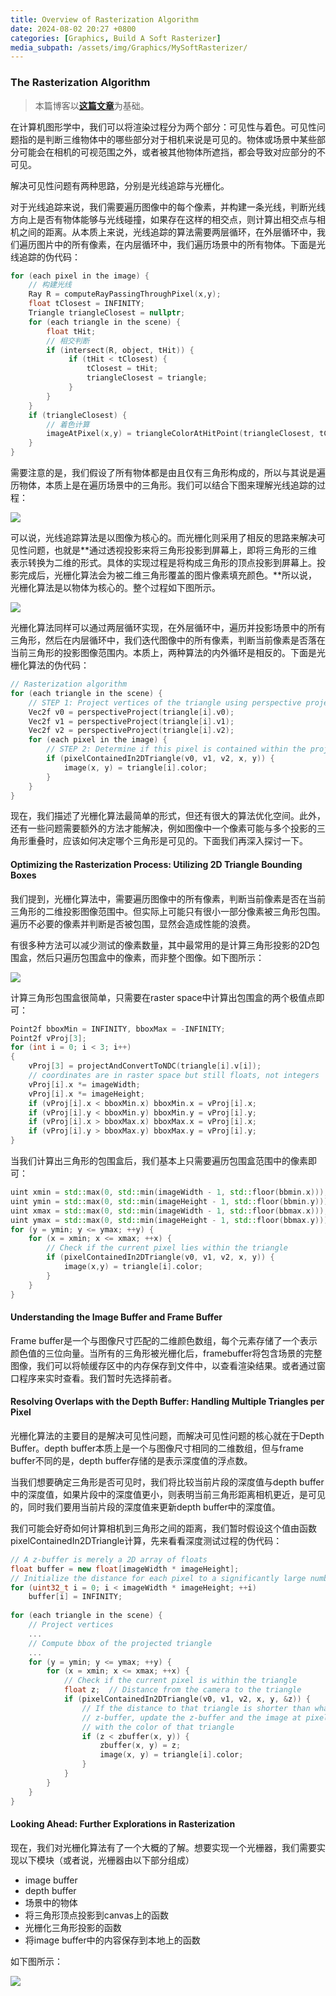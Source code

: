 ```yaml
---
title: Overview of Rasterization Algorithm
date: 2024-08-02 20:27 +0800
categories: [Graphics, Build A Soft Rasterizer]
media_subpath: /assets/img/Graphics/MySoftRasterizer/
---
```


### The Rasterization Algorithm

> 本篇博客以[**这篇文章**](https://www.scratchapixel.com/lessons/3d-basic-rendering/rasterization-practical-implementation/overview-rasterization-algorithm.html)为基础。

在计算机图形学中，我们可以将渲染过程分为两个部分：可见性与着色。可见性问题指的是判断三维物体中的哪些部分对于相机来说是可见的。物体或场景中某些部分可能会在相机的可视范围之外，或者被其他物体所遮挡，都会导致对应部分的不可见。

解决可见性问题有两种思路，分别是光线追踪与光栅化。

对于光线追踪来说，我们需要遍历图像中的每个像素，并构建一条光线，判断光线方向上是否有物体能够与光线碰撞，如果存在这样的相交点，则计算出相交点与相机之间的距离。从本质上来说，光线追踪的算法需要两层循环，在外层循环中，我们遍历图片中的所有像素，在内层循环中，我们遍历场景中的所有物体。下面是光线追踪的伪代码：

```c++
for (each pixel in the image) { 
    // 构建光线
    Ray R = computeRayPassingThroughPixel(x,y); 
    float tClosest = INFINITY; 
    Triangle triangleClosest = nullptr; 
    for (each triangle in the scene) { 
        float tHit; 
        // 相交判断
        if (intersect(R, object, tHit)) { 
             if (tHit < tClosest) { 
                 tClosest = tHit;
                 triangleClosest = triangle; 
             } 
        } 
    } 
    if (triangleClosest) { 
        // 着色计算
        imageAtPixel(x,y) = triangleColorAtHitPoint(triangleClosest, tClosest); 
    } 
}
```

需要注意的是，我们假设了所有物体都是由且仅有三角形构成的，所以与其说是遍历物体，本质上是在遍历场景中的三角形。我们可以结合下图来理解光线追踪的过程：

![](raytracing-raster.png)

可以说，光线追踪算法是以图像为核心的。而光栅化则采用了相反的思路来解决可见性问题，也就是**通过透视投影来将三角形投影到屏幕上，即将三角形的三维表示转换为二维的形式。具体的实现过程是将构成三角形的顶点投影到屏幕上。投影完成后，光栅化算法会为被二维三角形覆盖的图片像素填充颜色。**所以说，光栅化算法是以物体为核心的。整个过程如下图所示。

![](raytracing-raster2.png)

光栅化算法同样可以通过两层循环实现，在外层循环中，遍历并投影场景中的所有三角形，然后在内层循环中，我们迭代图像中的所有像素，判断当前像素是否落在当前三角形的投影图像范围内。本质上，两种算法的内外循环是相反的。下面是光栅化算法的伪代码：

```c++
// Rasterization algorithm
for (each triangle in the scene) { 
    // STEP 1: Project vertices of the triangle using perspective projection
    Vec2f v0 = perspectiveProject(triangle[i].v0); 
    Vec2f v1 = perspectiveProject(triangle[i].v1); 
    Vec2f v2 = perspectiveProject(triangle[i].v2); 
    for (each pixel in the image) { 
        // STEP 2: Determine if this pixel is contained within the projected image of the triangle
        if (pixelContainedIn2DTriangle(v0, v1, v2, x, y)) { 
            image(x, y) = triangle[i].color; 
        } 
    } 
}
```

现在，我们描述了光栅化算法最简单的形式，但还有很大的算法优化空间。此外，还有一些问题需要额外的方法才能解决，例如图像中一个像素可能与多个投影的三角形重叠时，应该如何决定哪个三角形是可见的。下面我们再深入探讨一下。

#### Optimizing the Rasterization Process: Utilizing 2D Triangle Bounding Boxes

我们提到，光栅化算法中，需要遍历图像中的所有像素，判断当前像素是否在当前三角形的二维投影图像范围中。但实际上可能只有很小一部分像素被三角形包围。遍历不必要的像素并判断是否被包围，显然会造成性能的浪费。

有很多种方法可以减少测试的像素数量，其中最常用的是计算三角形投影的2D包围盒，然后只遍历包围盒中的像素，而非整个图像。如下图所示：

![](raytracing-raster4.png)

计算三角形包围盒很简单，只需要在raster space中计算出包围盒的两个极值点即可：

```c++
Point2f bboxMin = INFINITY, bboxMax = -INFINITY;
Point2f vProj[3];
for (int i = 0; i < 3; i++)
{
    vProj[3] = projectAndConvertToNDC(triangle[i].v[i]);
    // coordinates are in raster space but still floats, not integers
    vProj[i].x *= imageWidth;
    vProj[i].x *= imageHeight;
    if (vProj[i].x < bboxMin.x) bboxMin.x = vProj[i].x;
    if (vProj[i].y < bboxMin.y) bboxMin.y = vProj[i].y;
    if (vProj[i].x > bboxMax.x) bboxMax.x = vProj[i].x;
    if (vProj[i].y > bboxMax.y) bboxMax.y = vProj[i].y;
}
```

当我们计算出三角形的包围盒后，我们基本上只需要遍历包围盒范围中的像素即可：

```c++
uint xmin = std::max(0, std::min(imageWidth - 1, std::floor(bbmin.x)));
uint ymin = std::max(0, std::min(imageHeight - 1, std::floor(bbmin.y)));
uint xmax = std::max(0, std::min(imageWidth - 1, std::floor(bbmax.x)));
uint ymax = std::max(0, std::min(imageHeight - 1, std::floor(bbmax.y)));
for (y = ymin; y <= ymax; ++y) {
    for (x = xmin; x <= xmax; ++x) {
        // Check if the current pixel lies within the triangle
        if (pixelContainedIn2DTriangle(v0, v1, v2, x, y)) {
            image(x,y) = triangle[i].color;
        }
    }
}
```

#### Understanding the Image Buffer and Frame Buffer

Frame buffer是一个与图像尺寸匹配的二维颜色数组，每个元素存储了一个表示颜色值的三位向量。当所有的三角形被光栅化后，framebuffer将包含场景的完整图像，我们可以将帧缓存区中的内存保存到文件中，以查看渲染结果。或者通过窗口程序来实时查看。我们暂时先选择前者。

#### Resolving Overlaps with the Depth Buffer: Handling Multiple Triangles per Pixel

光栅化算法的主要目的是解决可见性问题，而解决可见性问题的核心就在于Depth Buffer。depth buffer本质上是一个与图像尺寸相同的二维数组，但与frame buffer不同的是，depth buffer存储的是表示深度值的浮点数。

当我们想要确定三角形是否可见时，我们将比较当前片段的深度值与depth buffer中的深度值，如果片段中的深度值更小，则表明当前三角形距离相机更近，是可见的，同时我们要用当前片段的深度值来更新depth buffer中的深度值。

我们可能会好奇如何计算相机到三角形之间的距离，我们暂时假设这个值由函数pixelContainedIn2DTriangle计算，先来看看深度测试过程的伪代码：

```c++
// A z-buffer is merely a 2D array of floats
float buffer = new float[imageWidth * imageHeight]; 
// Initialize the distance for each pixel to a significantly large number
for (uint32_t i = 0; i < imageWidth * imageHeight; ++i) 
    buffer[i] = INFINITY;
 
for (each triangle in the scene) { 
    // Project vertices
    ... 
    // Compute bbox of the projected triangle
    ... 
    for (y = ymin; y <= ymax; ++y) { 
        for (x = xmin; x <= xmax; ++x) { 
            // Check if the current pixel is within the triangle
            float z;  // Distance from the camera to the triangle 
            if (pixelContainedIn2DTriangle(v0, v1, v2, x, y, &z)) { 
                // If the distance to that triangle is shorter than what's stored in the
                // z-buffer, update the z-buffer and the image at pixel location (x,y)
                // with the color of that triangle
                if (z < zbuffer(x, y)) { 
                    zbuffer(x, y) = z; 
                    image(x, y) = triangle[i].color; 
                } 
            } 
        } 
    } 
}
```

#### Looking Ahead: Further Explorations in Rasterization

现在，我们对光栅化算法有了一个大概的了解。想要实现一个光栅器，我们需要实现以下模块（或者说，光栅器由以下部分组成）

- image buffer
- depth buffer
- 场景中的物体
- 将三角形顶点投影到canvas上的函数
- 光栅化三角形投影的函数
- 将image buffer中的内容保存到本地上的函数

如下图所示：

![](rasterization-schema.png)